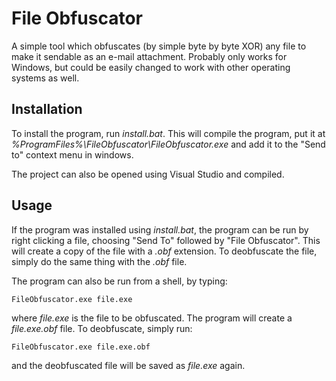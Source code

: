 # File Obfuscator

A simple tool which obfuscates (by simple byte by byte XOR) any file to make it sendable as an e-mail attachment.
Probably only works for Windows, but could be easily changed to work with other operating systems as well.

## Installation

To install the program, run *install.bat*. This will compile the program, put it at *%ProgramFiles%\FileObfuscator\FileObfuscator.exe* and add it to the "Send to" context menu in windows. 

The project can also be opened using Visual Studio and compiled. 

## Usage

If the program was installed using *install.bat*, the program can be run by right clicking a file, choosing "Send To" followed by "File Obfuscator".
This will create a copy of the file with a *.obf* extension. To deobfuscate the file, simply do the same thing with the *.obf* file.

The program can also be run from a shell, by typing:
~~~~
FileObfuscator.exe file.exe
~~~~
where *file.exe* is the file to be obfuscated. The program will create a *file.exe.obf* file. To deobfuscate, simply run:
~~~~
FileObfuscator.exe file.exe.obf
~~~~
and the deobfuscated file will be saved as *file.exe* again.